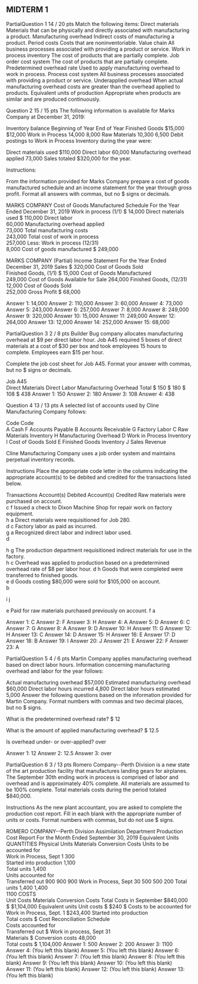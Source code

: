 ## MIDTERM 1

PartialQuestion 1
14 / 20 pts
Match the following items:
Direct materials 
Materials that can be physically and directly associated with manufacturing a product.
Manufacturing overhead 
Indirect costs of manufacturing a product.
Period costs 
Costs that are noninventoriable.
Value chain 
All business processes associated with providing a product or service.
Work in process inventory 
The cost of products that are partially complete.
Job order cost system 
The cost of products that are partially complete.
Predetermined overhead rate 
Used to apply manufacturing overhead to work in process.
Process cost system 
All business processes associated with providing a product or service.
Underapplied overhead 
When actual manufacturing overhead costs are greater than the overhead applied to products.
Equivalent units of production 
Appropriate when products are similar and are produced continuously.
 
Question 2
15 / 15 pts
The following information is available for Marks Company at December 31, 2019:

Inventory balance	Beginning of Year	End of Year
   Finished Goods	$15,000	$12,000
   Work in Process	14,000	8,000
   Raw Materials	10,300	6,500
Debit postings to Work in Process Inventory during the year were:

Direct materials used	$110,000
Direct labor	60,000
Manufacturing overhead applied	73,000
Sales totaled $320,000 for the year.

Instructions:

From the information provided for Marks Company prepare a cost of goods manufactured schedule and an income statement for the year through gross profit. Format all answers with commas, but no $ signs or decimals. 

MARKS COMPANY
Cost of Goods Manufactured Schedule
For the Year Ended December 31, 2019
Work in process (1/1)		$ 
14,000
Direct materials used	$ 
110,000
Direct labor	
60,000
Manufacturing overhead applied	
73,000
Total manufacturing costs		
243,000
Total cost of work in process		
257,000
Less: Work in process (12/31)		
8,000
Cost of goods manufactured		$ 
249,000
 

MARKS COMPANY
(Partial) Income Statement
For the Year Ended December 31, 2019
Sales		$ 
320,000
Cost of Goods Sold		
   Finished Goods, (1/1)	$ 
15,000
   Cost of Goods Manufactured	
249,000
   Cost of Goods Available for Sale	
264,000
   Finished Goods, (12/31)	
12,000
   Cost of Goods Sold		
252,000
Gross Profit		$ 
68,000
 

Answer 1:
14,000
Answer 2:
110,000
Answer 3:
60,000
Answer 4:
73,000
Answer 5:
243,000
Answer 6:
257,000
Answer 7:
8,000
Answer 8:
249,000
Answer 9:
320,000
Answer 10:
15,000
Answer 11:
249,000
Answer 12:
264,000
Answer 13:
12,000
Answer 14:
252,000
Answer 15:
68,000
 
PartialQuestion 3
2 / 8 pts
Builder Bug company allocates manufacturing overhead at $9 per direct labor hour. Job A45 required 5 boxes of direct materials at a cost of $30 per box and took employees 15 hours to complete. Employees earn $15 per hour. 

Complete the job cost sheet for Job A45. Format your answer with  commas, but no $ signs or decimals. 

Job A45			
Direct Materials 	Direct Labor	Manufacturing Overhead	Total
$ 
150
$ 
180
$ 
108
$ 
438
Answer 1:
150
Answer 2:
180
Answer 3:
108
Answer 4:
438
 
Question 4
13 / 13 pts
A selected list of accounts used by Cline Manufacturing Company follows:

Code		Code	
A	Cash	F	Accounts Payable
B	Accounts Receivable	G	Factory Labor
C	Raw Materials Inventory	H	Manufacturing Overhead
D	Work in Process Inventory	I	Cost of Goods Sold
E	Finished Goods Inventory	J	Sales Revenue

Cline Manufacturing Company uses a job order system and maintains perpetual inventory records.

Instructions
Place the appropriate code letter in the columns indicating  the appropriate account(s) to be debited and credited for the transactions listed below.

Transactions	Account(s) Debited	 	Account(s) Credited
Raw materials were purchased on account. 	
c
f
Issued a check to Dixon Machine Shop for repair work on factory equipment. 	
h
a
Direct materials were requisitioned for Job 280. 	
d
c
Factory labor as paid as incurred. 	
g
a
Recognized direct labor and indirect labor used.	
d
 
h
g
The production department requisitioned indirect materials for use in the factory. 	
h
c
Overhead was applied to production based on a predetermined overhead rate of $8 per labor hour.	
d
h
Goods that were completed were transferred to finished goods. 	
e
d
Goods costing $80,000 were sold for $105,000 on account.	
b
 
i
j
 
e
Paid for raw materials purchased previously on account.	
f
a
 

Answer 1:
C
Answer 2:
F
Answer 3:
H
Answer 4:
A
Answer 5:
D
Answer 6:
C
Answer 7:
G
Answer 8:
A
Answer 9:
D
Answer 10:
H
Answer 11:
G
Answer 12:
H
Answer 13:
C
Answer 14:
D
Answer 15:
H
Answer 16:
E
Answer 17:
D
Answer 18:
B
Answer 19:
I
Answer 20:
J
Answer 21:
E
Answer 22:
F
Answer 23:
A
 
PartialQuestion 5
4 / 6 pts
Martin Company applies manufacturing overhead based on direct labor hours. Information concerning manufacturing overhead and labor for the year follows:

Actual manufacturing overhead	$57,000
Estimated manufacturing overhead	$60,000
Direct labor hours incurred	4,800
Direct labor hours estimated	5,000
Answer the following questions based on the information provided for Martin Company. Format numbers with commas and two decimal places, but no $ signs. 

What is the predetermined overhead rate? $ 
12

What is the amount of applied manufacturing overhead? $ 
12.5

Is overhead under- or over-applied? 
over

 

Answer 1:
12
Answer 2:
12.5
Answer 3:
over
 
PartialQuestion 6
3 / 13 pts
Romero Company--Perth Division is a new state of the art production facility that manufactures landing gears for airplanes. The September 30th ending work in process is comprised of labor and overhead and is approximately 40% complete. All materials are assumed to be 100% complete. Total materials costs during the period totaled $840,000.

Instructions
As the new plant accountant, you are asked to complete the production cost report. Fill in each blank with the appropriate number of units or costs. Format numbers with commas, but do not use $ signs. 

ROMERO COMPANY--Perth Division
Assimilation Department
Production Cost Report
For the Month Ended September 30, 2019
Equivalent Units
QUANTITIES	Physical Units	Materials	Conversion Costs
Units to be accounted for			
   Work in Process, Sept 1	300		
   Started into production	1,100		
Total units	1,400		
Units accounted for			
   Transferred out	900	900	900
   Work in Process, Sept 30	500	
500
200
Total units	1,400	1,400	
1100
COSTS			
Unit Costs	Materials	Conversion Costs	Total
   Costs in September	$840,000	$ 
$1,104,000
   Equivalent units	
   Unit costs	$ 
$240	$ 
Costs to be accounted for			
   Work in Process, Sept. 1			$243,400
   Started into production			
Total costs			$ 
Cost Reconciliation Schedule			
Costs accounted for 			
   Transferred out			$ 
   Work in process, Sept 31			
      Materials		$ 
      Conversion costs		48,000	
Total costs			$ 1,104,000
Answer 1:
500
Answer 2:
200
Answer 3:
1100
Answer 4:
(You left this blank)
Answer 5:
(You left this blank)
Answer 6:
(You left this blank)
Answer 7:
(You left this blank)
Answer 8:
(You left this blank)
Answer 9:
(You left this blank)
Answer 10:
(You left this blank)
Answer 11:
(You left this blank)
Answer 12:
(You left this blank)
Answer 13:
(You left this blank)